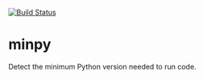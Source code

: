 [![Build Status](https://travis-ci.org/netromdk/minpy.svg?branch=master)](https://travis-ci.org/netromdk/minpy)

# minpy
Detect the minimum Python version needed to run code.

